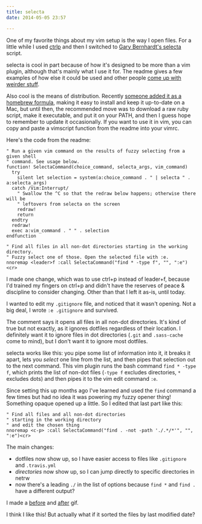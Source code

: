 ```yaml
---
title: selecta
date: 2014-05-05 23:57

---
```


One of my favorite things about my vim setup is the way I open files. For a little while I used [ctrlp][] and then I switched to [Gary Bernhardt's selecta][] script.

[ctrlp]: https://github.com/kien/ctrlp.vim
[Gary Bernhardt's selecta]: https://github.com/garybernhardt/selecta

selecta is cool in part because of how it's designed to be more than a vim plugin, although that's mainly what I use it for. The readme gives a few examples of how else it could be used and other people [come up with weirder stuff](https://twitter.com/JAH2488/status/459519248713666560).

Also cool is the means of distribution. Recently [someone added it as a homebrew formula](https://github.com/garybernhardt/selecta/issues/28), making it easy to install and keep it up-to-date on a Mac, but until then, the recommended move was to download a raw ruby script, make it executable, and put it on your PATH, and then I guess hope to remember to update it occasionally. If you want to use it in vim, you can copy and paste a vimscript function from the readme into your vimrc.

Here's the code from the readme:

```vim
" Run a given vim command on the results of fuzzy selecting from a given shell
" command. See usage below.
function! SelectaCommand(choice_command, selecta_args, vim_command)
  try
    silent let selection = system(a:choice_command . " | selecta " . a:selecta_args)
  catch /Vim:Interrupt/
    " Swallow the ^C so that the redraw below happens; otherwise there will be
    " leftovers from selecta on the screen
    redraw!
    return
  endtry
  redraw!
  exec a:vim_command . " " . selection
endfunction

" Find all files in all non-dot directories starting in the working directory.
" Fuzzy select one of those. Open the selected file with :e.
nnoremap <leader>f :call SelectaCommand("find * -type f", "", ":e")<cr>
```

I made one change, which was to use ctrl+p instead of leader+f, because I'd trained my fingers on ctrl+p and didn't have the reserves of peace & discipline to consider changing. Other than that I left it as-is, until today.

I wanted to edit my `.gitignore` file, and noticed that it wasn't opening. Not a big deal, I wrote `:e .gitignore` and survived.

The comment says it opens all files in all non-dot directories. It's kind of true but not exactly, as it ignores dotfiles regardless of their location. I definitely want it to ignore files in dot directories (`.git` and `.sass-cache` come to mind), but I don't want it to ignore most dotfiles.

selecta works like this: you pipe some list of information into it, it breaks it apart, lets you *select* one line from the list, and then pipes that selection out to the next command. This vim plugin runs the bash command `find * -type f`, which prints the list of non-dot files (`-type f` excludes directories, `*` excludes dots) and then pipes it to the vim edit command `:e`.

Since setting this up months ago I've learned and used the `find` command a few times but had no idea it was powering my fuzzy opener thing! Something opaque opened up a little. So I edited that last part like this:

```vim
" Find all files and all non-dot directories
" starting in the working directory
" and edit the chosen thing
nnoremap <c-p> :call SelectaCommand("find . -not -path './.*/*'", "", ":e")<cr>
```

The main changes:

* dotfiles now show up, so I have easier access to files like `.gitignore` and `.travis.yml`
* *directories* now show up, so I can jump directly to specific directories in netrw
* now there's a leading `./` in the list of options because `find *` and `find .` have a different output?

I made a [before][] and [after][] gif.

[before]: /img/selecta-before.gif
[after]: /img/selecta-after.gif

I think I like this! But actually what if it sorted the files by last modified date?
